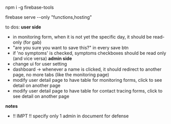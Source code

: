 npm i -g firebase-tools

firebase serve --only "functions,hosting"

to dos:
**user side**
- in monitoring form, when it is not yet the specific day, it should be read-only (for gab)
- "are you sure you want to save this?" in every save btn
- if 'no symptoms' is checked, symptoms checkboxes should be read only (and vice versa)
**admin side**
- change ui for user setting
- dashboard -> whenever a name is clicked, it should redirect to another page, no more tabs (like the monitoring page)
- modify user detail page to have table for monitoring forms, click to see detail on another page
- modify user detail page to have table for contact tracing forms, click to see detail on another page

**notes**
- !! IMPT !! specify only 1 admin in document for defense


